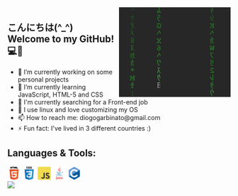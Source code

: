 <img align="right" src="matrix.gif" width="50%" alt="matrix gif" style="filter: brightness(50%) contrast(70%);">

<h2> こんにちは(^_^)<br>Welcome to my GitHub! 💻🤗</h2>

<ul>
    <li> 🔭 I’m currently working on some personal projects
    <li> 🌱 I’m currently learning JavaScript, HTML-5 and CSS
    <li> 🔎 I'm currently searching for a Front-end job
    <li> 🐧 I use linux and love customizing my OS
    <li> 📫 How to reach me: diogogarbinato@gmail.com
    <li> ⚡ Fun fact: I've lived in 3 different countries :) 
</ul>

<h2>Languages & Tools:</h2>
<p align="left">
<img src="https://raw.githubusercontent.com/devicons/devicon/master/icons/html5/html5-original-wordmark.svg" alt="css3" width="30" height="30" />
<img src="https://raw.githubusercontent.com/devicons/devicon/master/icons/css3/css3-original-wordmark.svg" alt="css3" width="30" height="30" />
<img src="https://raw.githubusercontent.com/devicons/devicon/master/icons/javascript/javascript-original.svg" alt="javascript" width="30" height="30" />
<img src="https://github.com/devicons/devicon/blob/master/icons/java/java-original-wordmark.svg" alt="java" width="30" height="30" />
<img src="https://github.com/devicons/devicon/blob/master/icons/c/c-original.svg" alt="C" width="30" height="30" />
<br>

<img height="190em" src="https://github-readme-stats-diogogdf.vercel.app/api/top-langs/?username=DiogoGDF&layout=compact&langs_count=16&theme=blue-green"/>
